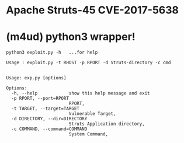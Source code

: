  # Apache Struts-45 CVE-2017-5638
 
 # (m4ud) python3 wrapper!
 
  
    python3 exploit.py -h   ...for help

    Usage : exploit.py -t RHOST -p RPORT -d Struts-directory -c cmd
    
    
    Usage: exp.py [options]

    Options:
      -h, --help            show this help message and exit
      -p RPORT, --port=RPORT
                            RPORT,
      -t TARGET, --target=TARGET
                            Vulnerable Target,
      -d DIRECTORY, --dir=DIRECTORY
                            Struts Application directory,
      -c COMMAND, --command=COMMAND
                            System Command,
